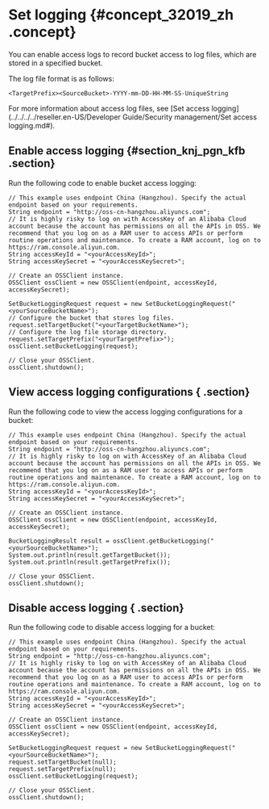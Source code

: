 # Set logging {#concept_32019_zh .concept}

You can enable access logs to record bucket access to log files, which are stored in a specified bucket.

The log file format is as follows:

`<TargetPrefix><SourceBucket>-YYYY-mm-DD-HH-MM-SS-UniqueString`

For more information about access log files, see [Set access logging](../../../../reseller.en-US/Developer Guide/Security management/Set access logging.md#).

## Enable access logging {#section_knj_pgn_kfb .section}

Run the following code to enable bucket access logging:

```language-java
// This example uses endpoint China (Hangzhou). Specify the actual endpoint based on your requirements.
String endpoint = "http://oss-cn-hangzhou.aliyuncs.com";
// It is highly risky to log on with AccessKey of an Alibaba Cloud account because the account has permissions on all the APIs in OSS. We recommend that you log on as a RAM user to access APIs or perform routine operations and maintenance. To create a RAM account, log on to https://ram.console.aliyun.com.
String accessKeyId = "<yourAccessKeyId>";
String accessKeySecret = "<yourAccessKeySecret>";

// Create an OSSClient instance.
OSSClient ossClient = new OSSClient(endpoint, accessKeyId, accessKeySecret);

SetBucketLoggingRequest request = new SetBucketLoggingRequest("<yourSourceBucketName>");
// Configure the bucket that stores log files.
request.setTargetBucket("<yourTargetBucketName>");
// Configure the log file storage directory.
request.setTargetPrefix("<yourTargetPrefix>");
ossClient.setBucketLogging(request);

// Close your OSSClient.
ossClient.shutdown();

```

## View access logging configurations { .section}

Run the following code to view the access logging configurations for a bucket:

```language-java
// This example uses endpoint China (Hangzhou). Specify the actual endpoint based on your requirements.
String endpoint = "http://oss-cn-hangzhou.aliyuncs.com";
// It is highly risky to log on with AccessKey of an Alibaba Cloud account because the account has permissions on all the APIs in OSS. We recommend that you log on as a RAM user to access APIs or perform routine operations and maintenance. To create a RAM account, log on to https://ram.console.aliyun.com.
String accessKeyId = "<yourAccessKeyId>";
String accessKeySecret = "<yourAccessKeySecret>";

// Create an OSSClient instance.
OSSClient ossClient = new OSSClient(endpoint, accessKeyId, accessKeySecret);

BucketLoggingResult result = ossClient.getBucketLogging("<yourSourceBucketName>");
System.out.println(result.getTargetBucket());
System.out.println(result.getTargetPrefix());

// Close your OSSClient.
ossClient.shutdown();

```

## Disable access logging { .section}

Run the following code to disable access logging for a bucket:

```language-java
// This example uses endpoint China (Hangzhou). Specify the actual endpoint based on your requirements.
String endpoint = "http://oss-cn-hangzhou.aliyuncs.com";
// It is highly risky to log on with AccessKey of an Alibaba Cloud account because the account has permissions on all the APIs in OSS. We recommend that you log on as a RAM user to access APIs or perform routine operations and maintenance. To create a RAM account, log on to https://ram.console.aliyun.com.
String accessKeyId = "<yourAccessKeyId>";
String accessKeySecret = "<yourAccessKeySecret>";

// Create an OSSClient instance.
OSSClient ossClient = new OSSClient(endpoint, accessKeyId, accessKeySecret);

SetBucketLoggingRequest request = new SetBucketLoggingRequest("<yourSourceBucketName>");
request.setTargetBucket(null);
request.setTargetPrefix(null);
ossClient.setBucketLogging(request);

// Close your OSSClient.
ossClient.shutdown();

```

